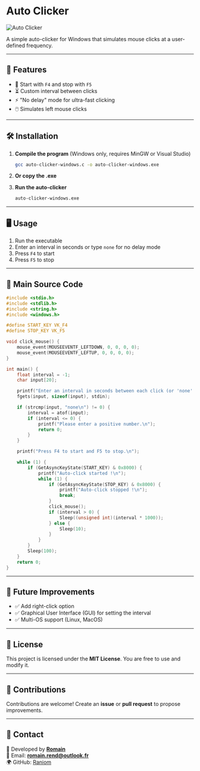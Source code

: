 # Auto Clicker

![Auto Clicker](https://img.shields.io/badge/AutoClicker-v1.0-blue.svg)

A simple auto-clicker for Windows that simulates mouse clicks at a user-defined frequency.

---

## 🚀 Features

- 🔘 Start with `F4` and stop with `F5`
- ⏳ Custom interval between clicks
- ⚡ "No delay" mode for ultra-fast clicking
- 🖱️ Simulates left mouse clicks

---

## 🛠️ Installation

1. **Compile the program** (Windows only, requires MinGW or Visual Studio)
   ```sh
   gcc auto-clicker-windows.c -o auto-clicker-windows.exe
   ```
2. **Or copy the .exe**

3. **Run the auto-clicker**
   ```sh
   auto-clicker-windows.exe
   ```

---

## 🖥️ Usage

1. Run the executable
2. Enter an interval in seconds or type `none` for no delay mode
3. Press `F4` to start
4. Press `F5` to stop

---

## 📜 Main Source Code

```c
#include <stdio.h>
#include <stdlib.h>
#include <string.h>
#include <windows.h>

#define START_KEY VK_F4
#define STOP_KEY VK_F5

void click_mouse() {
    mouse_event(MOUSEEVENTF_LEFTDOWN, 0, 0, 0, 0);
    mouse_event(MOUSEEVENTF_LEFTUP, 0, 0, 0, 0);
}

int main() {
    float interval = -1;
    char input[20];

    printf("Enter an interval in seconds between each click (or 'none' for no delay) : ");
    fgets(input, sizeof(input), stdin);

    if (strcmp(input, "none\n") != 0) {
        interval = atof(input);
        if (interval <= 0) {
            printf("Please enter a positive number.\n");
            return 0;
        }
    }

    printf("Press F4 to start and F5 to stop.\n");

    while (1) {
        if (GetAsyncKeyState(START_KEY) & 0x8000) {
            printf("Auto-click started !\n");
            while (1) {
                if (GetAsyncKeyState(STOP_KEY) & 0x8000) {
                    printf("Auto-click stopped !\n");
                    break;
                }
                click_mouse();
                if (interval > 0) {
                    Sleep((unsigned int)(interval * 1000));
                } else {
                    Sleep(10);
                }
            }
        }
        Sleep(100);
    }
    return 0;
}
```

---

## 📌 Future Improvements

- ✅ Add right-click option
- ✅ Graphical User Interface (GUI) for setting the interval
- ✅ Multi-OS support (Linux, MacOS)

---

## 📄 License

This project is licensed under the **MIT License**. You are free to use and modify it.

---

## 🤝 Contributions

Contributions are welcome! Create an **issue** or **pull request** to propose improvements.

---

## 📧 Contact

📌 Developed by **[Romain](https://github.com/Raniom)**  
📩 Email: **romain.rend@outlook.fr**  
🌍 GitHub: [Raniom](https://github.com/Raniom)
